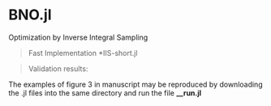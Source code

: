 # BNO.jl
Optimization by Inverse Integral Sampling

>Fast Implementation
*IIS-short.jl


>Validation results:

The examples of figure 3 in manuscript may be reproduced by downloading the .jl files into the same directory and run the file **__run.jl**
